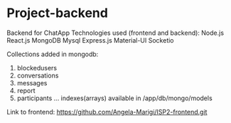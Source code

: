 # Project-backend

Backend for ChatApp
Technologies used (frontend and backend):
Node.js
React.js
MongoDB
Mysql
Express.js
Material-UI
Socketio

Collections added in mongodb:
1. blockedusers
2. conversations
3. messages
4. report
5. participants
... indexes(arrays) available in /app/db/mongo/models


Link to frontend: https://github.com/Angela-Marigi/ISP2-frontend.git
